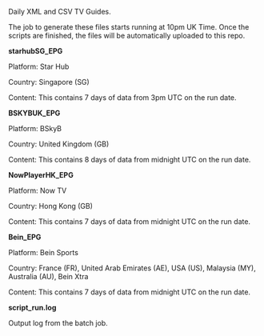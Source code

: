 Daily XML and CSV TV Guides. 

The job to generate these files starts running at 10pm UK Time. Once the scripts are finished, the files will be automatically uploaded to this repo.

**starhubSG_EPG**

Platform: Star Hub

Country: Singapore (SG)

Content: This contains 7 days of data from 3pm UTC on the run date.

**BSKYBUK_EPG**

Platform: BSkyB

Country: United Kingdom (GB)

Content: This contains 8 days of data from midnight UTC on the run date.

**NowPlayerHK_EPG**

Platform: Now TV

Country: Hong Kong (GB)

Content: This contains 7 days of data from midnight UTC on the run date.

**Bein_EPG**

Platform: Bein Sports

Country: France (FR), United Arab Emirates (AE), USA (US), Malaysia (MY), Australia (AU), Bein Xtra

Content: This contains 7 days of data from midnight UTC on the run date.

**script_run.log**

Output log from the batch job.
